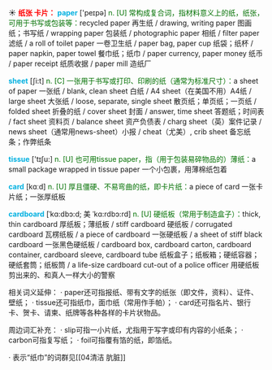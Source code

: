☀ <font color="red">**纸张 卡片：**</font>
<font color="sky blue">**paper**</font> ['peɪpə] 
<font color="rgb(227, 108, 9)">n. [U] 常构成复合词，指材料意义上的纸，纸张，可用于书写或包装等：</font>recycled paper 再生纸 / drawing, writing paper 图画纸；书写纸 / wrapping paper 包装纸 / photographic paper 相纸 / filter paper 滤纸 / a roll of toilet paper 一卷卫生纸 / paper bag, paper cup 纸袋；纸杯 / paper napkin, paper towel 餐巾纸；纸巾 / paper currency, paper money 纸币 / paper receipt 纸质收据 / paper mill 造纸厂

<font color="sky blue">**sheet**</font> [ʃi:t] 
<font color="rgb(227, 108, 9)">n. [C] 一张用于书写或打印、印刷的纸（通常为标准尺寸）：</font>a sheet of paper 一张纸 / blank, clean sheet 白纸 / A4 sheet（在美国不用）A4纸 / large sheet 大张纸 / loose, separate, single sheet 散页纸；单页纸；一页纸 / folded sheet 折叠的纸 / cover sheet 封面 / answer, time sheet 答题纸；时间表 / fact sheet 资料页 / balance sheet 资产负债表 / charg sheet（英）案件记录 / news sheet（通常用news-sheet）小报 / cheat（尤美）, crib sheet 备忘纸条；作弊纸条

<font color="sky blue">**tissue**</font> ['tɪʃu:] 
<font color="rgb(227, 108, 9)">n. [U] 也可用tissue paper，指（用于包装易碎物品的）薄纸：</font>a small package wrapped in tissue paper 一个小包裹，用薄棉纸包着

<font color="sky blue">**card**</font> [kɑːd] 
<font color="rgb(227, 108, 9)">n. [U] 厚且僵硬、不易弯曲的纸，即卡片纸：</font>a piece of card 一张卡片纸；一张厚纸板 
           
<font color="sky blue">**cardboard**</font> [ˈkɑ:dbɔ:d; 美 ˈkɑ:rdbɔ:rd]
<font color="rgb(227, 108, 9)">n. [U] 硬纸板（常用于制造盒子）：</font>thick, thin cardboard 厚纸板；薄纸板 / stiff cardboard 硬纸板 / corrugated cardboard 瓦楞纸板 / a piece of cardboard 一张硬纸板 / a sheet of stiff black cardboard 一张黑色硬纸板 / cardboard box, cardboard carton, cardboard container, cardboard sleeve, cardboard tube 纸板盒子；纸板箱；硬纸容器；硬纸套筒；纸板筒 / a life-size cardboard cut-out of a police officer 用硬纸板剪出来的、和真人一样大小的警察

相关词义延伸：
· paper还可指报纸、带有文字的纸张（即文件，资料）、证件、壁纸；
· tissue还可指纸巾，面巾纸（常用作手帕）；
· card还可指名片、银行卡、贺卡、请柬、纸牌等各种各样的卡片状物品。

周边词汇补充：
· slip可指一小片纸，尤指用于写字或印有内容的小纸条；
· carbon可指复写纸；
· foil可指覆有箔的纸，即箔纸。

· 表示“纸巾”的词群见[[04清洁 肮脏]]